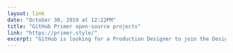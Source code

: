 ```yaml
---
layout: link 
date: "October 30, 2019 at 12:22PM"
title: "GitHub Primer open-source projects"
link: "https://primer.style/"
excerpt: "GitHub is looking for a Production Designer to join the Design Systems team. This role will tackle high-visibility design projects and build a library of design assets for use in presentations.  Styles can be mixed and matched to achieve many different layouts, independent of their location."
---
```

